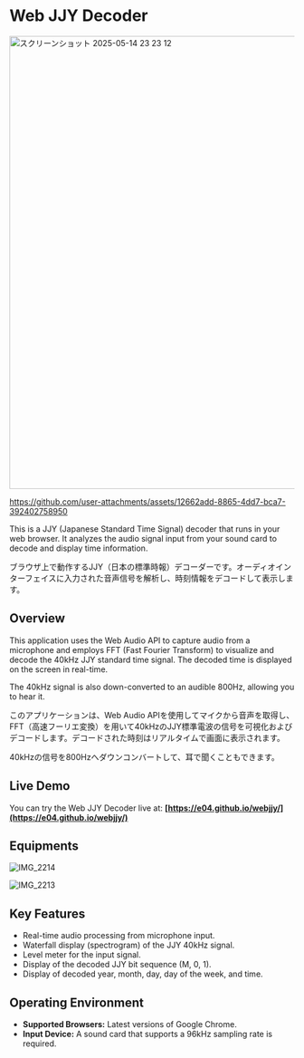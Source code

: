 # Web JJY Decoder

<img width="800" alt="スクリーンショット 2025-05-14 23 23 12" src="https://github.com/user-attachments/assets/e29a22ae-8d41-4854-bc55-0fa463d7d22e" />

https://github.com/user-attachments/assets/12662add-8865-4dd7-bca7-392402758950

This is a JJY (Japanese Standard Time Signal) decoder that runs in your web browser. It analyzes the audio signal input from your sound card to decode and display time information.

ブラウザ上で動作するJJY（日本の標準時報）デコーダーです。オーディオインターフェイスに入力された音声信号を解析し、時刻情報をデコードして表示します。

## Overview

This application uses the Web Audio API to capture audio from a microphone and employs FFT (Fast Fourier Transform) to visualize and decode the 40kHz JJY standard time signal. The decoded time is displayed on the screen in real-time.

The 40kHz signal is also down-converted to an audible 800Hz, allowing you to hear it.

このアプリケーションは、Web Audio APIを使用してマイクから音声を取得し、FFT（高速フーリエ変換）を用いて40kHzのJJY標準電波の信号を可視化およびデコードします。デコードされた時刻はリアルタイムで画面に表示されます。

40kHzの信号を800Hzへダウンコンバートして、耳で聞くこともできます。

## Live Demo

You can try the Web JJY Decoder live at: **[https://e04.github.io/webjjy/](https://e04.github.io/webjjy/)**

## Equipments

![IMG_2214](https://github.com/user-attachments/assets/8cc89aa6-4b04-4bec-8e76-b705bca21f15)

![IMG_2213](https://github.com/user-attachments/assets/d3d33805-c677-4d3d-a51a-a6ee7ba21f9c)

## Key Features

  * Real-time audio processing from microphone input.
  * Waterfall display (spectrogram) of the JJY 40kHz signal.
  * Level meter for the input signal.
  * Display of the decoded JJY bit sequence (M, 0, 1).
  * Display of decoded year, month, day, day of the week, and time.

## Operating Environment

  * **Supported Browsers:** Latest versions of Google Chrome.
  * **Input Device:** A sound card that supports a 96kHz sampling rate is required.
